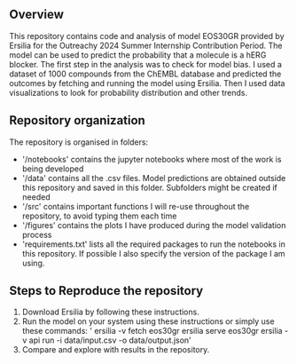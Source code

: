## Overview
This repository contains code and analysis of model EOS30GR provided by Ersilia for the Outreachy 2024 Summer Internship Contribution Period. The model can be used to predict the probability that a molecule is a hERG blocker. The first step in the analysis was to check for model bias. I used a dataset of 1000 compounds from the ChEMBL database and predicted the outcomes by fetching and running the model using Ersilia. Then I used data visualizations to look for probability distribution and other trends.
## Repository organization
The repository is organised in folders:

* '/notebooks' contains the jupyter notebooks where most of the work is being developed
* '/data' contains all the .csv files. Model predictions are obtained outside this repository and saved in this folder. Subfolders might be created if needed
* '/src' contains important functions I will re-use throughout the repository, to avoid typing them each time
* '/figures' contains the plots I have produced during the model validation process
* 'requirements.txt' lists all the required packages to run the notebooks in this repository. If possible I also specify the version of the package I am using.

## Steps to Reproduce the repository 
1. Download Ersilia by following these instructions.
2. Run the model on your system using these instructions or simply use these commands: 
' ersilia -v fetch eos30gr 
ersilia serve eos30gr 
ersilia -v api run -i data/input.csv -o data/output.json'
3. Compare and explore with results in the repository.


